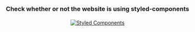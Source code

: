 <p align="center">
  <a href="https://styled-components.com/">
    <img alt="Styled Components" src="https://styled-components.com/favicon.png" />
  </a>
</p>
<h3 align="center" style="margin-top: -70px">
  Check whether or not the website is using styled-components
</h1>
